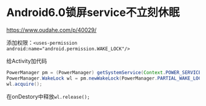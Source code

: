 # Android6.0锁屏service不立刻休眠
https://www.oudahe.com/p/40029/

添加权限：`<uses-permission android:name="android.permission.WAKE_LOCK"/>`

给Activity加代码
```java
PowerManager pm = (PowerManager) getSystemService(Context.POWER_SERVICE);
PowerManager.WakeLock wl = pm.newWakeLock(PowerManager.PARTIAL_WAKE_LOCK, "myservice");
wl.acquire();
```
在onDestory中释放`wl.release();`